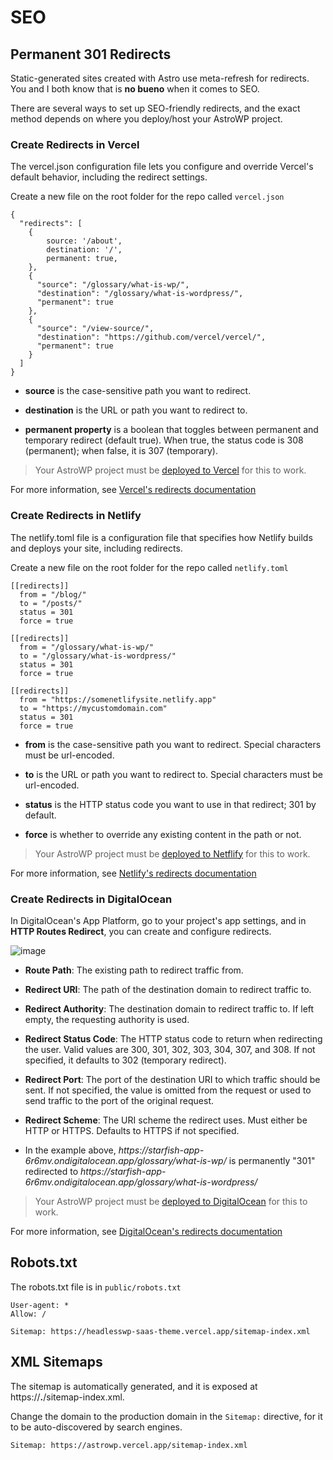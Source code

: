 # SEO

## Permanent 301 Redirects

Static-generated sites created with Astro use meta-refresh for redirects. You and I both know that is **no bueno** when it comes to SEO. 

There are several ways to set up SEO-friendly redirects, and the exact method depends on where you deploy/host your AstroWP project.

### Create Redirects in Vercel

The vercel.json configuration file lets you configure and override Vercel's default behavior, including the redirect settings.

Create a new file on the root folder for the repo called ```vercel.json```

```
{
  "redirects": [
    {
        source: '/about',
        destination: '/',
        permanent: true,
    }, 
    { 
      "source": "/glossary/what-is-wp/",
      "destination": "/glossary/what-is-wordpress/", 
      "permanent": true
    },
    { 
      "source": "/view-source/",
      "destination": "https://github.com/vercel/vercel/", 
      "permanent": true
    }
  ]
}
```

- **source** is the case-sensitive path you want to redirect.

- **destination** is the URL or path you want to redirect to.

- **permanent property** is a boolean that toggles between permanent and temporary redirect (default true). When true, the status code is 308 (permanent); when false, it is 307 (temporary).

> Your AstroWP project must be [deployed to Vercel](deploy.md) for this to work.

For more information, see [Vercel's redirects documentation](https://vercel.com/docs/edge-network/redirects#static-redirects)

### Create Redirects in Netlify

The netlify.toml file is a configuration file that specifies how Netlify builds and deploys your site, including redirects.

Create a new file on the root folder for the repo called ```netlify.toml```

```
[[redirects]]
  from = "/blog/"
  to = "/posts/"
  status = 301
  force = true

[[redirects]]
  from = "/glossary/what-is-wp/"
  to = "/glossary/what-is-wordpress/"
  status = 301
  force = true

[[redirects]]
  from = "https://somenetlifysite.netlify.app"
  to = "https://mycustomdomain.com"
  status = 301
  force = true
```

- **from** is the case-sensitive path you want to redirect. Special characters must be url-encoded.

- **to** is the URL or path you want to redirect to. Special characters must be url-encoded.

- **status** is the HTTP status code you want to use in that redirect; 301 by default.

- **force** is whether to override any existing content in the path or not.

> Your AstroWP project must be [deployed to Netflify](deploy.md) for this to work.

For more information, see [Netlify's redirects documentation](https://docs.netlify.com/configure-builds/file-based-configuration/#redirects)

### Create Redirects in DigitalOcean

In DigitalOcean's App Platform, go to your project's app settings, and in **HTTP Routes Redirect**, you can create and configure redirects.

![image](https://github.com/astrowp/docs/assets/170225022/710f46d6-2f82-4e86-a859-85d2e66e6650)

- **Route Path**: The existing path to redirect traffic from.

- **Redirect URI**: The path of the destination domain to redirect traffic to.

- **Redirect Authority**: The destination domain to redirect traffic to. If left empty, the requesting authority is used.

- **Redirect Status Code**: The HTTP status code to return when redirecting the user. Valid values are 300, 301, 302, 303, 304, 307, and 308. If not specified, it defaults to 302 (temporary redirect).

- **Redirect Port**: The port of the destination URI to which traffic should be sent. If not specified, the value is omitted from the request or used to send traffic to the port of the original request.

- **Redirect Scheme**: The URI scheme the redirect uses. Must either be HTTP or HTTPS. Defaults to HTTPS if not specified.

- In the example above, *https<span>://</span>starfish-app-6r6mv.ondigitalocean.app/glossary/what-is-wp/* is permanently "301" redirected to *https<span>://</span>starfish-app-6r6mv.ondigitalocean.app/glossary/what-is-wordpress/*

> Your AstroWP project must be [deployed to DigitalOcean](deploy.md) for this to work.

For more information, see [DigitalOcean's redirects documentation](https://docs.digitalocean.com/products/app-platform/how-to/url-rewrites/)

## Robots.txt

The robots.txt file is in ```public/robots.txt```

```
User-agent: *
Allow: /

Sitemap: https://headlesswp-saas-theme.vercel.app/sitemap-index.xml
```

## XML Sitemaps

The sitemap is automatically generated, and it is exposed at https://**.**/sitemap-index.xml.

Change the domain to the production domain in the ```Sitemap:``` directive, for it to be auto-discovered by search engines.

```
Sitemap: https://astrowp.vercel.app/sitemap-index.xml
```
